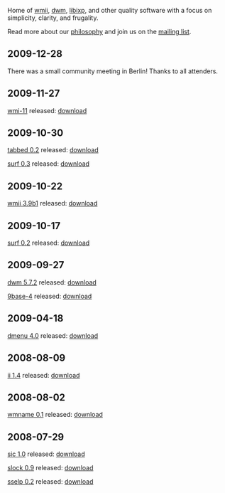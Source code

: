 Home of [wmii](http://wmii.suckless.org), [dwm](http://dwm.suckless.org), [libixp](http://libs.suckless.org/libixp), and other quality
software with a focus on simplicity, clarity, and frugality.

Read more about our [philosophy](/common/) and join us on the [mailing list](common/community).

2009-12-28
----------
There was a small community meeting in Berlin! Thanks to all attenders.

2009-11-27
----------
[wmi-11](http://wmi.suckless.org/) released: [download](http://dl.suckless.org/wmi/wmii-11.tar.gz)

2009-10-30
----------
[tabbed 0.2](http://tools.suckless.org/tabbed) released: [download](http://dl.suckless.org/tools/tabbed-0.2.tar.gz)

[surf 0.3](http://surf.suckless.org/) released: [download](http://dl.suckless.org/surf/surf-0.3.tar.gz)

2009-10-22
---------
[wmii 3.9b1](http://wmii.suckless.org/) released: [download](http://dl.suckless.org/wmii/wmii+ixp-3.9b1.tbz)

2009-10-17
----------
[surf 0.2](http://surf.suckless.org/) released: [download](http://dl.suckless.org/surf/surf-0.2.tar.gz)

2009-09-27
----------
[dwm 5.7.2](http://dwm.suckless.org) released: [download](http://dl.suckless.org/dwm/dwm-5.7.2.tar.gz)

[9base-4](http://tools.suckless.org/9base) released: [download](http://dl.suckless.org/tools/9base-4.tar.gz)

2009-04-18
----------
[dmenu 4.0](http://tools.suckless.org/dmenu) released: [download](http://dl.suckless.org/tools/dmenu-4.0.tar.gz)

2008-08-09
----------
[ii 1.4](http://tools.suckless.org/ii) released: [download](http://dl.suckless.org/tools/ii-1.4.tar.gz)

2008-08-02
----------
[wmname 0.1](http://tools.suckless.org/wmname) released: [download](http://dl.suckless.org/tools/wmname-0.1.tar.gz)

2008-07-29
----------
[sic 1.0](http://tools.suckless.org/sic) released: [download](http://dl.suckless.org/tools/sic-1.0.tar.gz)

[slock 0.9](http://tools.suckless.org/slock) released: [download](http://dl.suckless.org/tools/slock-0.9.tar.gz)

[sselp 0.2](http://tools.suckless.org/sselp) released: [download](http://dl.suckless.org/tools/sselp-0.2.tar.gz)

